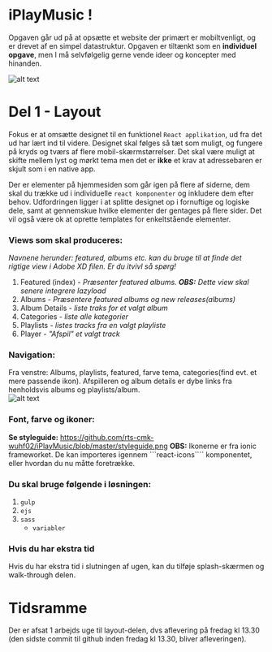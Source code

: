 # iPlayMusic !

Opgaven går ud på at opsætte et website der primært er mobiltvenligt, og er drevet af en simpel datastruktur.
Opgaven er tiltænkt som en **individuel opgave**, men I må selvfølgelig gerne vende ideer og koncepter med hinanden.


![alt text](https://github.com/rts-cmk-opgaver/iPlayMusic/blob/master/iplaymusic.png "iPlayMusic hero")

# Del 1 - Layout
Fokus er at omsætte designet til en funktionel ```React applikation```, ud fra det ud har lært ind til videre. Designet skal følges så tæt som muligt, og fungere på kryds og tværs af flere mobil-skærmstørrelser. Det skal være muligt at skifte mellem lyst og mørkt tema men det er **ikke** et krav at adressebaren er skjult som i en native app.

Der er elementer på hjemmesiden som går igen på flere af siderne, dem skal du trække ud i individuelle ```react komponenter``` og inkludere dem efter behov. Udfordringen ligger i at splitte designet op i fornuftige og logiske dele, samt at gennemskue hvilke elementer der gentages på flere sider. Det vil også være ok at oprette templates for enkeltstående elementer.



### Views som skal produceres: 
*Navnene herunder: featured, albums etc. kan du bruge til at finde det rigtige view i Adobe XD filen. Er du itvivl så spørg!*

1. Featured (index) - *Præsenter featured albums. **OBS:** Dette view skal senere integrere lazyload*
2. Albums - *Præsentere featured albums og new releases(albums)*
3. Album Details - *liste traks for et valgt album*
4. Categories - *liste alle kategorier*
5. Playlists - *listes tracks fra en valgt playliste*
6. Player - *"Afspil" et valgt track*

### Navigation:
Fra venstre: Albums, playlists, featured, farve tema, categories(find evt. et mere passende ikon). 
Afspilleren og album details er dybe links fra henholdsvis albums og playlists/album.  
![alt text](https://github.com/rts-cmk-wuhf02/iPlayMusic/blob/master/navigation.png "navigation")

### Font, farve og ikoner:
**Se styleguide:** https://github.com/rts-cmk-wuhf02/iPlayMusic/blob/master/styleguide.png 
**OBS:** Ikonerne er fra ionic frameworket. De kan importeres igennem ```react-icons```` komponentet, eller hvordan du nu måtte foretrække.

### Du skal bruge følgende i løsningen:
1. ```gulp```
2. ```ejs``` 
3. ```sass```
      * ```variabler```
      
### Hvis du har ekstra tid
Hvis du har ekstra tid i slutningen af ugen, kan du tilføje splash-skærmen og walk-through delen. 

# Tidsramme
Der er afsat 1 arbejds uge til layout-delen, dvs aflevering på fredag kl 13.30 (den sidste commit til github inden fredag kl 13.30, bliver afleveringen).
